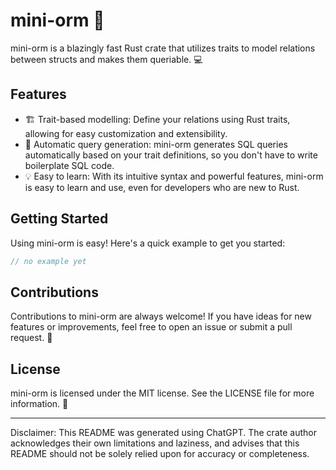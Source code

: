 # mini-orm 🚀

mini-orm is a blazingly fast Rust crate that utilizes traits to model relations between structs and makes them queriable. 💻

## Features

- 🏗️ Trait-based modelling: Define your relations using Rust traits, allowing for easy customization and extensibility.
- 📜 Automatic query generation: mini-orm generates SQL queries automatically based on your trait definitions, so you don't have to write boilerplate SQL code.
- 💡 Easy to learn: With its intuitive syntax and powerful features, mini-orm is easy to learn and use, even for developers who are new to Rust.

## Getting Started

Using mini-orm is easy! Here's a quick example to get you started:

```rust
// no example yet
```

## Contributions

Contributions to mini-orm are always welcome! If you have ideas for new features or improvements, feel free to open an issue or submit a pull request. 🤝

## License

mini-orm is licensed under the MIT license. See the LICENSE file for more information. 📄

---

Disclaimer: This README was generated using ChatGPT. The crate author acknowledges their own limitations and laziness, and advises that this README should not be solely relied upon for accuracy or completeness.
